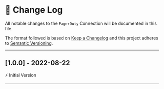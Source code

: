 # 📣 Change Log

All notable changes to the `PagerDuty` Connection will be documented in this file.

The format followed is based on [Keep a Changelog](http://keepachangelog.com/) and this project adheres to [Semantic Versioning](http://semver.org/).

---

## [1.0.0] - 2022-08-22

⚡️ Initial Version

---
